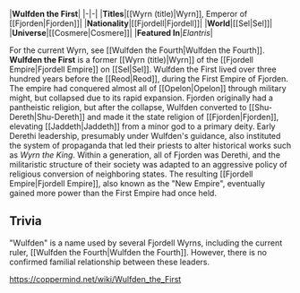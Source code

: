 |**Wulfden the First**|
|-|-|
|**Titles**|[[Wyrn (title)\|Wyrn]], Emperor of [[Fjorden\|Fjorden]]|
|**Nationality**|[[Fjordell\|Fjordell]]|
|**World**|[[Sel\|Sel]]|
|**Universe**|[[Cosmere\|Cosmere]]|
|**Featured In**|*Elantris*|

For the current Wyrn, see [[Wulfden the Fourth\|Wulfden the Fourth]].
**Wulfden the First** is a former [[Wyrn (title)\|Wyrn]] of the [[Fjordell Empire\|Fjordell Empire]] on [[Sel\|Sel]].
Wulfden the First lived over three hundred years before the [[Reod\|Reod]], during the First Empire of Fjorden. The empire had conquered almost all of [[Opelon\|Opelon]] through military might, but collapsed due to its rapid expansion.
Fjorden originally had a pantheistic religion, but after the collapse, Wulfden converted to [[Shu-Dereth\|Shu-Dereth]] and made it the state religion of [[Fjorden\|Fjorden]], elevating [[Jaddeth\|Jaddeth]] from a minor god to a primary deity. Early Derethi leadership, presumably under Wulfden's guidance, also instituted the system of propaganda that led their priests to alter historical works such as *Wyrn the King*.
Within a generation, all of Fjorden was Derethi, and the militaristic structure of their society was adapted to an aggressive policy of religious conversion of neighboring states. The resulting [[Fjordell Empire\|Fjordell Empire]], also known as the "New Empire", eventually gained more power than the First Empire had once held.

## Trivia
"Wulfden" is a name used by several Fjordell Wyrns, including the current ruler, [[Wulfden the Fourth\|Wulfden the Fourth]]. However, there is no confirmed familial relationship between these leaders.


https://coppermind.net/wiki/Wulfden_the_First